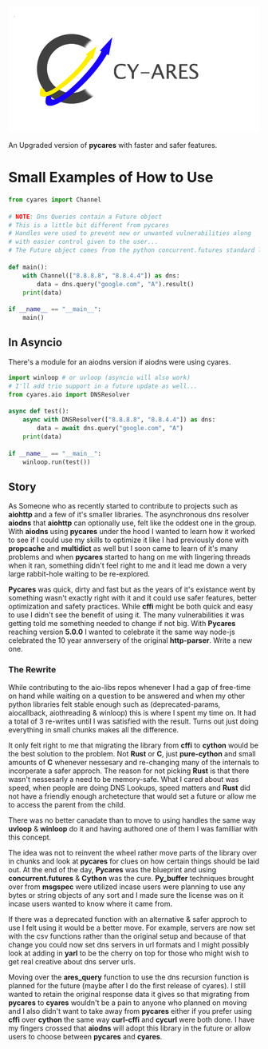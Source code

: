 ![cy-ares logo](Cy-Ares-Logo.png)

An Upgraded version of __pycares__ with faster and safer features.



# Small Examples of How to Use

```python
from cyares import Channel

# NOTE: Dns Queries contain a Future object
# This is a little bit different from pycares 
# Handles were used to prevent new or unwanted vulnerabilities along
# with easier control given to the user...
# The Future object comes from the python concurrent.futures standard library

def main():
    with Channel(["8.8.8.8", "8.8.4.4"]) as dns:
        data = dns.query("google.com", "A").result()
    print(data)

if __name__ == "__main__":
    main()
```

## In Asyncio
There's a module for an aiodns version if aiodns were using cyares.

```python
import winloop # or uvloop (asyncio will also work) 
# I'll add trio support in a future update as well...
from cyares.aio import DNSResolver

async def test():
    async with DNSResolver(["8.8.8.8", "8.8.4.4"]) as dns:
        data = await dns.query("google.com", "A")
    print(data)

if __name__ == "__main__":
    winloop.run(test())
```



## Story
As Someone who as recently started to contribute to projects such as __aiohttp__ and a few of it's smaller libraries. The asynchronous dns resolver __aiodns__ that __aiohttp__ can optionally use, felt like the oddest one in the group. With __aiodns__ using __pycares__ under the hood I wanted to learn how it worked to see if I could use my skills to optimize it like I had previously done with __propcache__ and __multidict__ as well but I soon came to learn of it's many problems and when __pycares__ started to hang on me with lingering threads when it ran, something didn't feel right to me and it lead me down a very large rabbit-hole waiting to be re-explored.

__Pycares__ was quick, dirty and fast but as the years of it's existance went by something wasn't exactly right with it and it could use safer features, better optimization and safety practices. While __cffi__ might be both quick and easy to use I didn't see the benefit of using it. The many vulnerabilities it was getting told me something needed to change if not big. With __Pycares__ reaching version __5.0.0__ I wanted to celebrate it the same way node-js celebrated the 10 year annversery of the original __http-parser__. Write a new one.


### The Rewrite 

While contributing to the aio-libs repos whenever I had a gap of free-time on hand while waiting on a question to be answered and when my other python libraries felt stable enough such as (deprecated-params, aiocallback, aiothreading & winloop) this is where I spent my time on. It had a total of 3 re-writes until I was satisfied with the result. Turns out just doing everything in small chunks makes all the difference. 

It only felt right to me that migrating the library from __cffi__ to __cython__ would be the best solution to the problem. Not __Rust__ or __C__, just __pure-cython__ and small amounts of __C__ whenever nessesary and re-changing many of the internals to incorperate a safer approch. The reason for not picking __Rust__ is that there wasn't nessesarly a need to be memory-safe. What I cared about was speed, when people are doing DNS Lookups, speed matters and __Rust__ did not have a friendly enough archetecture that would set a future or allow me to access the parent from the child. 

There was no better canadate than to move to using handles the same way __uvloop__ & __winloop__ do it and having authored one of them I was familliar with this concept.

The idea was not to reinvent the wheel rather move parts of the library over in chunks and look at __pycares__ for clues on how certain things should be laid out. At the end of the day, __Pycares__ was the blueprint and using __concurrent.futures__ & __Cython__ was the cure. __Py_buffer__ techniques brought over from __msgspec__ were utilized incase users were planning to use any bytes or string objects of any sort and I made sure the license was on it incase users wanted to know where it came from.

If there was a deprecated function with an alternative & safer approch to use I felt using it would be a better move. For example, servers are now set with the csv functions rather than the original setup and because of that change you could now set dns servers in url formats and I might possibly look at adding in __yarl__ to be the cherry on top for those who might wish to get real creative about dns server urls. 

Moving over the __ares_query__ function to use the dns recursion function is planned for the future (maybe after I do the first release of cyares). I still wanted to retain the original response data it gives so that migrating from __pycares__ to __cyares__ wouldn't be a pain to anyone who planned on moving and I also didn't want to take away from __pycares__ either if you prefer using __cffi__ over __cython__ the same way __curl-cffi__ and __cycurl__ were both done. I have my fingers crossed that __aiodns__ will adopt this library in the future or allow users to choose between __pycares__ and __cyares__.

